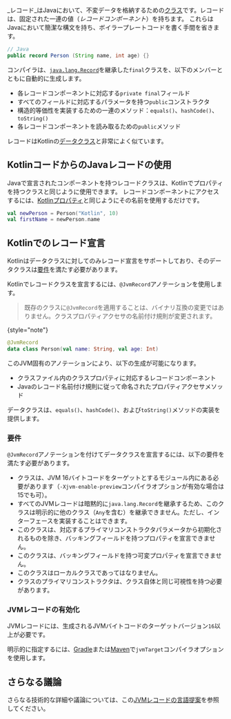 [//]: # (title: KotlinでのJavaレコードの使用)

_レコード_はJavaにおいて、不変データを格納するための[クラス](https://openjdk.java.net/jeps/395)です。レコードは、固定された一連の値（_レコードコンポーネント_）を持ちます。
これらはJavaにおいて簡潔な構文を持ち、ボイラープレートコードを書く手間を省きます。

```java
// Java
public record Person (String name, int age) {}
```

コンパイラは、[`java.lang.Record`](https://docs.oracle.com/en/java/javase/16/docs/api/java.base/java/lang/Record.html)を継承した`final`クラスを、以下のメンバーとともに自動的に生成します。
*   各レコードコンポーネントに対応する`private final`フィールド
*   すべてのフィールドに対応するパラメータを持つ`public`コンストラクタ
*   構造的等価性を実装するための一連のメソッド：`equals()`、`hashCode()`、`toString()`
*   各レコードコンポーネントを読み取るための`public`メソッド

レコードはKotlinの[データクラス](data-classes.md)と非常によく似ています。

## KotlinコードからのJavaレコードの使用

Javaで宣言されたコンポーネントを持つレコードクラスは、Kotlinでプロパティを持つクラスと同じように使用できます。
レコードコンポーネントにアクセスするには、[Kotlinプロパティ](properties.md)と同じようにその名前を使用するだけです。

```kotlin
val newPerson = Person("Kotlin", 10)
val firstName = newPerson.name
```

## Kotlinでのレコード宣言

Kotlinはデータクラスに対してのみレコード宣言をサポートしており、そのデータクラスは[要件](#requirements)を満たす必要があります。

Kotlinでレコードクラスを宣言するには、`@JvmRecord`アノテーションを使用します。

> 既存のクラスに`@JvmRecord`を適用することは、バイナリ互換の変更ではありません。クラスプロパティアクセサの名前付け規則が変更されます。
>
{style="note"}

```kotlin
@JvmRecord
data class Person(val name: String, val age: Int)
```

このJVM固有のアノテーションにより、以下の生成が可能になります。

*   クラスファイル内のクラスプロパティに対応するレコードコンポーネント
*   Javaのレコード名前付け規則に従って命名されたプロパティアクセサメソッド

データクラスは、`equals()`、`hashCode()`、および`toString()`メソッドの実装を提供します。

### 要件

`@JvmRecord`アノテーションを付けてデータクラスを宣言するには、以下の要件を満たす必要があります。

*   クラスは、JVM 16バイトコードをターゲットとするモジュール内にある必要があります（`-Xjvm-enable-preview`コンパイラオプションが有効な場合は15でも可）。
*   すべてのJVMレコードは暗黙的に`java.lang.Record`を継承するため、このクラスは明示的に他のクラス（`Any`を含む）を継承できません。ただし、インターフェースを実装することはできます。
*   このクラスは、対応するプライマリコンストラクタパラメータから初期化されるものを除き、バッキングフィールドを持つプロパティを宣言できません。
*   このクラスは、バッキングフィールドを持つ可変プロパティを宣言できません。
*   このクラスはローカルクラスであってはなりません。
*   クラスのプライマリコンストラクタは、クラス自体と同じ可視性を持つ必要があります。

### JVMレコードの有効化

JVMレコードには、生成されるJVMバイトコードのターゲットバージョン`16`以上が必要です。

明示的に指定するには、[Gradle](gradle-compiler-options.md#attributes-specific-to-jvm)または[Maven](maven.md#attributes-specific-to-jvm)で`jvmTarget`コンパイラオプションを使用します。

## さらなる議論

さらなる技術的な詳細や議論については、この[JVMレコードの言語提案](https://github.com/Kotlin/KEEP/blob/master/proposals/jvm-records.md)を参照してください。